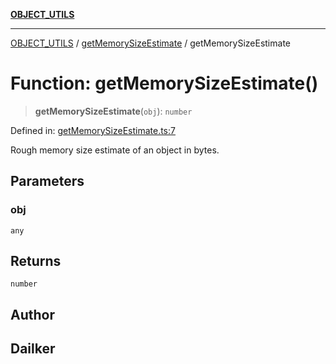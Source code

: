 [**OBJECT_UTILS**](../../README.md)

***

[OBJECT_UTILS](../../README.md) / [getMemorySizeEstimate](../README.md) / getMemorySizeEstimate

# Function: getMemorySizeEstimate()

> **getMemorySizeEstimate**(`obj`): `number`

Defined in: [getMemorySizeEstimate.ts:7](https://github.com/dailker/everyutil/blob/54be0bab567ca8e189c5982902c59f3b7981d51d/src/object/getMemorySizeEstimate.ts#L7)

Rough memory size estimate of an object in bytes.

## Parameters

### obj

`any`

## Returns

`number`

## Author

## Dailker
